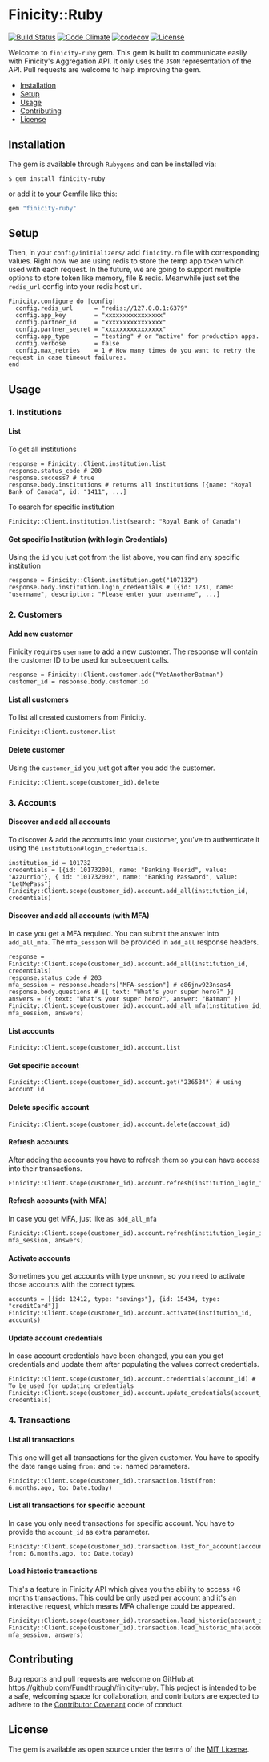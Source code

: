 # Finicity::Ruby
[![Build Status](https://travis-ci.org/Fundthrough/finicity-ruby.svg?branch=master)](https://travis-ci.org/Fundthrough/finicity-ruby)
[![Code Climate](https://codeclimate.com/github/Fundthrough/finicity-ruby/badges/gpa.svg)](https://codeclimate.com/github/Fundthrough/finicity-ruby)
[![codecov](https://codecov.io/gh/Fundthrough/finicity-ruby/branch/master/graph/badge.svg)](https://codecov.io/gh/Fundthrough/finicity-ruby)
[![License](http://img.shields.io/:license-MIT-blue.svg?style=flat)](LICENSE)


Welcome to `finicity-ruby` gem. This gem is built to communicate easily with Finicity's Aggregation API. It only uses the `JSON` representation of the API. Pull requests are welcome to help improving the gem.

- [Installation](#installation)
- [Setup](#setup)
- [Usage](#usage)
- [Contributing](#contributing)
- [License](#license)

## Installation

The gem is available through `Rubygems` and can be installed via:

    $ gem install finicity-ruby

or add it to your Gemfile like this:

```ruby
gem "finicity-ruby"
```

## Setup
Then, in your `config/initializers/` add `finicity.rb` file with corresponding values. Right now we are using redis to store the temp app token which used with each request. In the future, we are going to support multiple options to store token like memory, file & redis. Meanwhile just set the `redis_url` config into your redis host url.

    Finicity.configure do |config|
      config.redis_url      = "redis://127.0.0.1:6379"
      config.app_key        = "xxxxxxxxxxxxxxxx"
      config.partner_id     = "xxxxxxxxxxxxxxxx"
      config.partner_secret = "xxxxxxxxxxxxxxxx"
      config.app_type       = "testing" # or "active" for production apps.
      config.verbose        = false
      config.max_retries    = 1 # How many times do you want to retry the request in case timeout failures.
    end

## Usage
### 1. Institutions
#### List

To get all institutions

    response = Finicity::Client.institution.list
    response.status_code # 200
    response.success? # true
    response.body.institutions # returns all institutions [{name: "Royal Bank of Canada", id: "1411", ...]

To search for specific institution

    Finicity::Client.institution.list(search: "Royal Bank of Canada")

#### Get specific Institution (with login Credentials)
Using the `id` you just got from the list above, you can find any specific institution

    response = Finicity::Client.institution.get("107132")
    response.body.institution.login_credentials # [{id: 1231, name: "username", description: "Please enter your username", ...]

### 2. Customers
#### Add new customer
Finicity requires `username` to add a new customer. The response will contain the customer ID to be used for subsequent calls.

    response = Finicity::Client.customer.add("YetAnotherBatman")
    customer_id = response.body.customer.id

#### List all customers
To list all created customers from Finicity.

    Finicity::Client.customer.list

#### Delete customer
Using the `customer_id` you just got after you add the customer.

    Finicity::Client.scope(customer_id).delete
    
### 3. Accounts
#### Discover and add all accounts
To discover & add the accounts into your customer, you've to authenticate it using the `institution#login_credentials`.

    institution_id = 101732
    credentials = [{id: 101732001, name: "Banking Userid", value: "Azzurrio"}, { id: "101732002", name: "Banking Password", value: "LetMePass"]
    Finicity::Client.scope(customer_id).account.add_all(institution_id, credentials)
    
#### Discover and add all accounts (with MFA)
In case you get a MFA required. You can submit the answer into `add_all_mfa`. The `mfa_session` will be provided in `add_all` response headers.

    response = Finicity::Client.scope(customer_id).account.add_all(institution_id, credentials)
    response.status_code # 203
    mfa_session = response.headers["MFA-session"] # e86jnv923nsas4
    response.body.questions # [{ text: "What's your super hero?" }]
    answers = [{ text: "What's your super hero?", answer: "Batman" }]
    Finicity::Client.scope(customer_id).account.add_all_mfa(institution_id, mfa_sessiom, answers)
    
#### List accounts
 
    Finicity::Client.scope(customer_id).account.list
    
#### Get specific account
 
    Finicity::Client.scope(customer_id).account.get("236534") # using account id

#### Delete specific account
 
    Finicity::Client.scope(customer_id).account.delete(account_id)
 
#### Refresh accounts
After adding the accounts you have to refresh them so you can have access into their transactions.

    Finicity::Client.scope(customer_id).account.refresh(institution_login_id)
 
#### Refresh accounts (with MFA)
In case you get MFA, just like `as add_all_mfa`

    Finicity::Client.scope(customer_id).account.refresh(institution_login_id, mfa_session, answers)
 
#### Activate accounts
Sometimes you get accounts with type `unknown`, so you need to activate those accounts with the correct types.
    
    accounts = [{id: 12412, type: "savings"}, {id: 15434, type: "creditCard"}]
    Finicity::Client.scope(customer_id).account.activate(institution_id, accounts)
    
#### Update account credentials
In case account credentials have been changed, you can you get credentials and update them after populating the values correct credentials.
    
    Finicity::Client.scope(customer_id).account.credentials(account_id) # To be used for updating credentials
    Finicity::Client.scope(customer_id).account.update_credentials(account_id, credentials)

### 4. Transactions
#### List all transactions
This one will get all transactions for the given customer. You have to specify the date range using `from:` and `to:` named parameters.

    Finicity::Client.scope(customer_id).transaction.list(from: 6.months.ago, to: Date.today)

#### List all transactions for specific account
In case you only need transactions for specific account. You have to provide the `account_id` as extra parameter.

    Finicity::Client.scope(customer_id).transaction.list_for_account(account_id, from: 6.months.ago, to: Date.today)
    
#### Load historic transactions
This's a feature in Finicity API which gives you the ability to access +6 months transactions. This could be only used per account and it's an interactive request, which means MFA challenge could be appeared.

    Finicity::Client.scope(customer_id).transaction.load_historic(account_id)
    Finicity::Client.scope(customer_id).transaction.load_historic_mfa(account_id, mfa_session, answers)

## Contributing

Bug reports and pull requests are welcome on GitHub at https://github.com/Fundthrough/finicity-ruby. This project is intended to be a safe, welcoming space for collaboration, and contributors are expected to adhere to the [Contributor Covenant](http://contributor-covenant.org) code of conduct.


## License

The gem is available as open source under the terms of the [MIT License](http://opensource.org/licenses/MIT).

